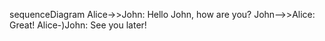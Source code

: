 sequenceDiagram
    Alice->>John: Hello John, how are you?
    John-->>Alice: Great!
    Alice-)John: See you later!
    
